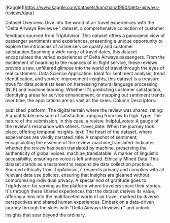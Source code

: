 
[Kaggle][https://www.kaggle.com/datasets/kanchana1990/delta-airways-reviews/data]

Dataset Overview:
Dive into the world of air travel experiences with the "Delta Airways Reviews✈️" dataset, a comprehensive collection of customer feedback sourced from TripAdvisor. This dataset offers a panoramic view of passenger sentiments and experiences, presenting a unique opportunity to explore the intricacies of airline service quality and customer satisfaction.Spanning a wide range of travel dates, this dataset encapsulates the varied experiences of Delta Airways passengers. From the excitement of boarding to the nuances of in-flight service, these reviews provide a raw, unfiltered glimpse into the world of travel through the eyes of real customers.
Data Science Application:
Ideal for sentiment analysis, trend identification, and service improvement insights, this dataset is a treasure trove for data scientists keen on harnessing natural language processing (NLP) and machine learning. Whether it's predicting customer satisfaction, identifying areas for service enhancement, or mapping out sentiment trends over time, the applications are as vast as the skies.
Column Descriptors:

published_platform: The digital terrain where the review was shared.
rating: A quantifiable measure of satisfaction, ranging from low to high.
type: The nature of the submission, in this case, a review.
helpful_votes: A gauge of the review's resonance with others.
travel_date: When the journey took place, offering temporal insights.
text: The heart of the dataset, where experiences are vividly narrated.
title: A snapshot of sentiment, encapsulating the essence of the review.
machine_translated: Indicates whether the review has been translated by machine, preserving the authenticity of global voices.
machine_translatable: A marker of linguistic accessibility, ensuring no voice is left unheard.
Ethically Mined Data:
This dataset stands as a testament to responsible data collection practices. Sourced ethically from TripAdvisor, it respects privacy and complies with all relevant data use policies, ensuring that insights are gleaned without compromising individual privacy.
A special nod of gratitude goes to TripAdvisor: for serving as the platform where travelers share their stories. It's through these shared experiences that the dataset derives its value, offering a lens into the multifaceted world of air travel, marked by diverse perspectives and shared human experiences.
Embark on a data-driven journey through the skies with "Delta Airways Reviews✈️" and unlock insights that soar beyond the ordinary.